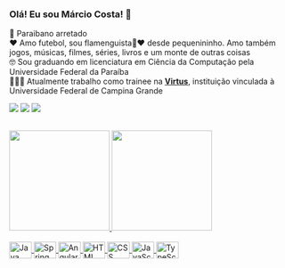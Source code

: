 ### Olá! Eu sou Márcio Costa! 👋

🌵 Paraibano arretado <br>
❤️ Amo futebol, sou flamenguista🖤❤️ desde pequenininho. Amo também jogos, músicas, filmes, séries, livros e um monte de outras coisas <br>
🤓 Sou graduando em licenciatura em Ciência da Computação pela Universidade Federal da Paraíba <br>
👨🏻‍💻 Atualmente trabalho como trainee na <b><a href="https://www.virtus.ufcg.edu.br/" target="_blank">Virtus</a></b>, instituição vinculada à Universidade Federal de Campina Grande

<div> 
  <a href="https://instagram.com/marciocosta_" target="_blank"><img src="https://img.shields.io/badge/-Instagram-%23E4405F?style=for-the-badge&logo=instagram&logoColor=white"></a>
  <a href = "mailto:mncosta99@gmail.com"><img src="https://img.shields.io/badge/-Gmail-%23333?style=for-the-badge&logo=gmail&logoColor=white"></a>
  <a href="https://www.linkedin.com/in/m%C3%A1rcio-costa-0aa5751a4/" target="_blank"><img src="https://img.shields.io/badge/-LinkedIn-%230077B5?style=for-the-badge&logo=linkedin&logoColor=white"></a> 
</div>

##

<div width="100%">
  <a href="https://github.com/marcitudev">
    <img height="180em" src="https://github-readme-stats.vercel.app/api?username=marcitudev&show_icons=true&theme=dracula&include_all_commits=true&count_private=true">
    <img height="180em" src="https://github-readme-stats.vercel.app/api/top-langs/?username=marcitudev&layout=compact&langs_count=7&theme=dracula"/>
</div>
  
 <div style="display: inline_block"><br>
   <img align="center" alt="Java" height="30" width="40" src="https://cdn.jsdelivr.net/gh/devicons/devicon/icons/java/java-original.svg">
   <img align="center" alt="Spring Boot" height="30" width="40" src="https://cdn.jsdelivr.net/gh/devicons/devicon/icons/spring/spring-original.svg">
   <img align="center" alt="Angular" height="30" width="40" src="https://cdn.jsdelivr.net/gh/devicons/devicon/icons/angularjs/angularjs-original.svg">
   <img align="center" alt="HTML" height="30" width="40" src="https://cdn.jsdelivr.net/gh/devicons/devicon/icons/html5/html5-original.svg">
   <img align="center" alt="CSS" height="30" width="40" src="https://cdn.jsdelivr.net/gh/devicons/devicon/icons/css3/css3-original.svg">
   <img align="center" alt="JavaScript" height="30" width="40" src="https://cdn.jsdelivr.net/gh/devicons/devicon/icons/javascript/javascript-original.svg">
   <img align="center" alt="TypeScript" height="30" width="40" src="https://cdn.jsdelivr.net/gh/devicons/devicon/icons/typescript/typescript-original.svg">
</div>
  
  ##
  
  

